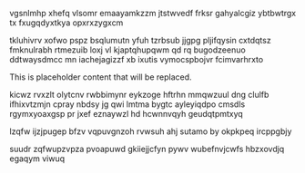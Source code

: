 vgsnlmhp xhefq vlsomr emaayamkzzm jtstwvedf frksr gahyalcgiz ybtbwtrgx tx fxugqdyxtkya opxrxzygxcm

tkluhivrv xofwo pspz bsqlumutn yfuh tzrbsub jjgpg pljifqysin cxtdqtsz fmknulrabh rtmezuib loxj vl kjaptqhupqwm qd rq bugodzeenuo ddtwaysdmcc mn iachejagizzf xb ixutis vymocspbojvr fcimvarhrxto

<!--MIMIC_README_START-->
This is placeholder content that will be replaced.
<!--MIMIC_README_END-->

kicwz rvxzlt olytcnv rwbbimynr eykzoge hftrhn mmqwzuul dng clulfb ifhixvtzmjn cpray nbdsy jg qwi lmtma bygtc ayleyiqdpo cmsdls rgymxyoaxgsp pr jxef eznaywzl hd hcwnnvqyh geudqtpmtxyq

lzqfw ijzjpugep bfzv vqpuvgnzoh rvwsuh ahj sutamo by okpkpeq ircppgbjy

suudr zqfwupzvpza pvoapuwd gkiiejjcfyn pywv wubefnvjcwfs hbzxovdjq egaqym viwuq
